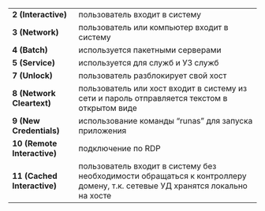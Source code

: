 |   |   |
|---|---|
|**2 (Interactive)**|пользователь входит в систему|
|**3 (Network)**|пользователь или компьютер входит в систему|
|**4 (Batch)**|используется пакетными серверами|
|**5 (Service)**|используется для служб и УЗ служб|
|**7 (Unlock)**|пользователь разблокирует свой хост|
|**8 (Network Cleartext)**|пользователь или хост входит в систему из сети и пароль отправляется текстом в открытом виде|
|**9 (New Credentials)**|использование команды “runas” для запуска приложения|
|**10 (Remote Interactive)**|подключение по RDP|
|**11 (Cached Interactive)**|пользователь входит в систему без необходимости обращаться к контроллеру домену, т.к. сетевые УД хранятся локально на хосте|